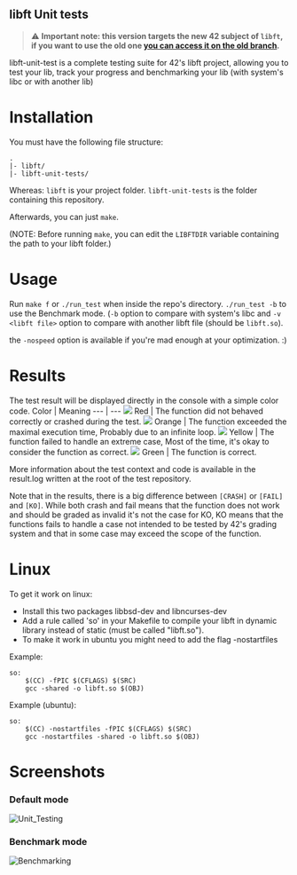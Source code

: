 
##	libft Unit tests

> :warning: **Important note: this version targets the new 42 subject of `libft`, if you want to use the old one [you can access it on the old branch](https://github.com/alelievr/libft-unit-test/tree/old).**

libft-unit-test is a complete testing suite for 42's libft project, allowing you to test your lib, track your progress and benchmarking your lib (with system's libc or with another lib)

# Installation
You must have the following file structure:
```
.
|- libft/
|- libft-unit-tests/
```
Whereas:
	`libft` is your project folder.
	`libft-unit-tests` is the folder containing this repository.

Afterwards, you can just `make`.

(NOTE: Before running `make`, you can edit the `LIBFTDIR` variable containing the path to your libft folder.)

# Usage

Run `make f` or `./run_test` when inside the repo's directory. `./run_test -b` to use the Benchmark mode. (`-b` option to compare with system's libc and `-v <libft file>` option to compare with another libft file (should be `libft.so`).

the `-nospeed` option is available if you're mad enough at your optimization. :)

# Results

The test result will be displayed directly in the console with a simple color code.
Color | Meaning
--- | ---
![](https://via.placeholder.com/15/f00/000000?text=+) Red | The function did not behaved correctly or crashed during the test.
![](https://via.placeholder.com/15/f90/000000?text=+) Orange | The function exceeded the maximal execution time, Probably due to an infinite loop.
![](https://via.placeholder.com/15/ff0/000000?text=+) Yellow | The function failed to handle an extreme case, Most of the time, it's okay to consider the function as correct.
![](https://via.placeholder.com/15/0f0/000000?text=+) Green | The function is correct.

More information about the test context and code is available in the result.log written at the root of the test repository.

Note that in the results, there is a big difference between `[CRASH]` or `[FAIL]` and `[KO]`. While both crash and fail means that the function does not work and should be graded as invalid it's not the case for KO, KO means that the functions fails to handle a case not intended to be tested by 42's grading system and that in some case may exceed the scope of the function.

# Linux

To get it work on linux:

+ Install this two packages libbsd-dev and libncurses-dev
+ Add a rule called 'so' in your Makefile to compile your libft in dynamic library instead of static (must be called "libft.so").
+ To make it work in ubuntu you might need to add the flag -nostartfiles


Example:
```
so:
	$(CC) -fPIC $(CFLAGS) $(SRC)
	gcc -shared -o libft.so $(OBJ)
```
Example (ubuntu):
```
so:
	$(CC) -nostartfiles -fPIC $(CFLAGS) $(SRC)
	gcc -nostartfiles -shared -o libft.so $(OBJ)
```

# Screenshots

### Default mode
![Unit_Testing](https://user-images.githubusercontent.com/6877923/73291511-95454700-4200-11ea-8a62-bd9f1221e283.png)


### Benchmark mode
![Benchmarking](https://user-images.githubusercontent.com/6877923/73292576-91b2bf80-4202-11ea-8e33-2a1fc22bc2cc.png)

